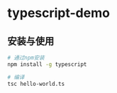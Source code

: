 # typescript-demo

## 安装与使用

```bash
# 通过npm安装
npm install -g typescript

# 编译
tsc hello-world.ts
```

